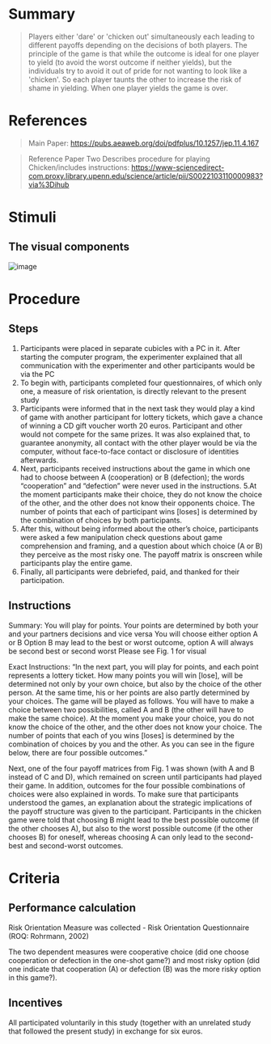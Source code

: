 # Summary
> Players either 'dare' or 'chicken out' simultaneously each leading to different payoffs depending on the decisions of both players. The principle of the game is that while the outcome is ideal for one player to yield (to avoid the worst outcome if neither yields), but the individuals try to avoid it out of pride for not wanting to look like a 'chicken'. So each player taunts the other to increase the risk of shame in yielding. When one player yields the game is over. 

# References
> Main Paper: https://pubs.aeaweb.org/doi/pdfplus/10.1257/jep.11.4.167

> Reference Paper Two Describes procedure for playing Chicken/includes instructions: https://www-sciencedirect-com.proxy.library.upenn.edu/science/article/pii/S0022103110000983?via%3Dihub


# Stimuli
## The visual components
![image](https://user-images.githubusercontent.com/78745728/112493433-88ff4000-8d58-11eb-9087-fc3e89ed0a6d.png)


# Procedure
## Steps
1. Participants were placed in separate cubicles with a PC in it. After starting the computer program, the experimenter explained that all communication with the experimenter and other participants would be via the PC
2. To begin with, participants completed four questionnaires, of which only one, a measure of risk orientation, is directly relevant to the present study
3. Participants were informed that in the next task they would play a kind of game with another participant for lottery tickets, which gave a chance of winning a CD gift voucher worth 20 euros. Participant and other would not compete for the same prizes. It was also explained that, to guarantee anonymity, all contact with the other player would be via the computer, without face-to-face contact or disclosure of identities afterwards.
4. Next, participants received instructions about the game in which one had to choose between A (cooperation) or B (defection); the words “cooperation” and “defection” were never used in the instructions.
5.At the moment participants make their choice, they do not know the choice of the other, and the other does not know their opponents choice. The number of
points that each of participant wins [loses] is determined by the combination of choices by both participants. 
6. After this, without being informed about the other’s choice, participants were asked a few manipulation check questions about game comprehension and framing, and a question about which choice (A or B) they perceive as the most risky one. The payoff matrix is onscreen while participants play the entire game. 
7. Finally, all participants were debriefed, paid, and thanked for their participation.


## Instructions
Summary: 
You will play for points. Your points are determined by both your and your partners decisions and vice versa
You will choose either option A or B
Option B may lead to the best or worst outcome, option A will always be second best or second worst
Please see Fig. 1 for visual

Exact Instructions: 
“In the next part, you will play for points, and each point represents a lottery ticket. How many points you will win [lose], will be determined not only by your own choice, but also by the choice of the other person. At the same time, his or her points are also partly determined by your choices. 
The game will be played as follows. You will have to make a choice between two possibilities, called A and B (the other will have to make the same choice). At the moment you make your choice, you do not know the choice of the other, and the other does not know your choice. The number of points that each of you wins [loses] is determined by the combination of choices by you and the other. As you can see in the figure below, there are four possible outcomes.” 

Next, one of the four payoff matrices from Fig. 1 was shown (with A and B instead of C and D), which remained on screen until participants had played their game. 
In addition, outcomes for the four possible combinations of choices were also explained in words. To make sure that participants understood the games, an explanation about the strategic implications of the payoff structure was given to the participant. Participants in the chicken game were told that choosing B might lead to the best possible outcome (if the other chooses A), but also to the worst possible outcome (if the other chooses B) for oneself, whereas choosing A can only lead to the second-best and second-worst outcomes.

# Criteria
## Performance calculation
Risk Orientation Measure was collected - Risk Orientation Questionnaire (ROQ: Rohrmann, 2002)

The two dependent measures were cooperative choice (did one choose cooperation or defection in the one-shot game?) and most risky option (did one indicate that cooperation (A) or defection (B) was the more risky option in this game?).

## Incentives
All participated voluntarily in this study (together with an unrelated study that followed the present study) in exchange for six euros. 
